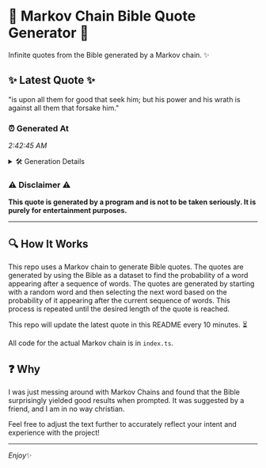 # 📖 Markov Chain Bible Quote Generator 📖

Infinite quotes from the Bible generated by a Markov chain. ✨

## ✨ Latest Quote ✨
"is upon all them for good that seek him; but his power and his wrath is against all them that forsake him."

### ⏰ Generated At
*2:42:45 AM*

<details>
    <summary>🛠️ Generation Details</summary>
    <p>
        <strong>🌱 Seed:</strong> is<br>
        <strong>🔄 Iterations:</strong> 21<br>
        <strong>📜 Context History:</strong><br>[ is ]: upon<br>[ is, upon ]: all<br>[ is, upon, all ]: them<br>[ is, upon, all, them ]: for<br>[ is, upon, all, them, for ]: good<br>[ is, upon, all, them, for, good ]: that<br>[ upon, all, them, for, good, that ]: seek<br>[ all, them, for, good, that, seek ]: him;<br>[ them, for, good, that, seek, him; ]: but<br>[ for, good, that, seek, him;, but ]: his<br>[ good, that, seek, him;, but, his ]: power<br>[ that, seek, him;, but, his, power ]: and<br>[ seek, him;, but, his, power, and ]: his<br>[ him;, but, his, power, and, his ]: wrath<br>[ but, his, power, and, his, wrath ]: is<br>[ his, power, and, his, wrath, is ]: against<br>[ power, and, his, wrath, is, against ]: all<br>[ and, his, wrath, is, against, all ]: them<br>[ his, wrath, is, against, all, them ]: that<br>[ wrath, is, against, all, them, that ]: forsake<br>[ is, against, all, them, that, forsake ]: him.<br>
    </p>
</details>

### ⚠️ Disclaimer ⚠️
**This quote is generated by a program and is not to be taken seriously. It is purely for entertainment purposes.**

---

## 🔍 How It Works

This repo uses a Markov chain to generate Bible quotes. The quotes are generated by using the Bible as a dataset to find the probability of a word appearing after a sequence of words. The quotes are generated by starting with a random word and then selecting the next word based on the probability of it appearing after the current sequence of words. This process is repeated until the desired length of the quote is reached.

This repo will update the latest quote in this README every 10 minutes. ⏳

All code for the actual Markov chain is in `index.ts`.

## ❓ Why

I was just messing around with Markov Chains and found that the Bible surprisingly yielded good results when prompted. 
It was suggested by a friend, and I am in no way christian.

Feel free to adjust the text further to accurately reflect your intent and experience with the project!

---

*Enjoy*✨
